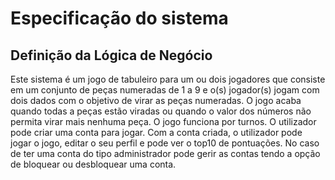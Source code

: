 # Especificação do sistema

## Definição da Lógica de Negócio

Este sistema é um jogo de tabuleiro para um ou dois jogadores que consiste em um conjunto de peças numeradas de 1 a 9 e o(s) jogador(s) jogam com dois dados com o objetivo de virar as peças numeradas.
O jogo acaba quando todas a peças estão viradas ou quando o valor dos números não permita virar mais nenhuma peça.
O jogo funciona por turnos.
O utilizador pode criar uma conta para jogar.
Com a conta criada, o utilizador pode jogar o jogo, editar o seu perfil e pode ver o top10 de pontuações.
No caso de ter uma conta do tipo administrador pode gerir as contas tendo a opção de bloquear ou desbloquear uma conta.
